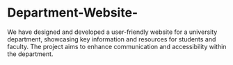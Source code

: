 # Department-Website-
We have designed and developed a user-friendly website for a university department, showcasing key information and resources for students and faculty. The project aims to enhance communication and accessibility within the department.
